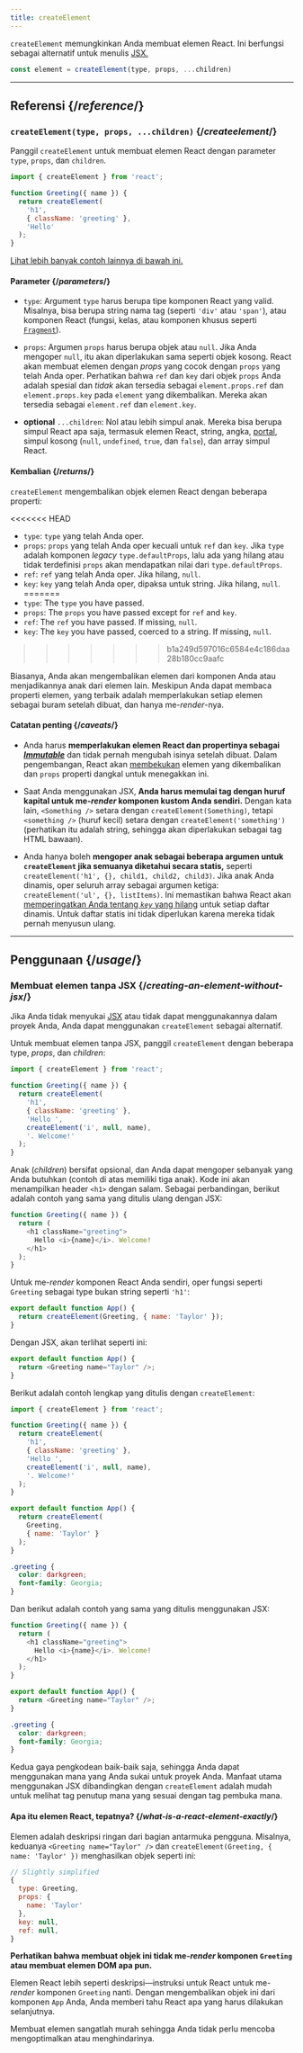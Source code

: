 ```yaml
---
title: createElement
---
```


<Intro>

`createElement` memungkinkan Anda membuat elemen React. Ini berfungsi sebagai alternatif untuk menulis [JSX.](/learn/writing-markup-with-jsx)

```js
const element = createElement(type, props, ...children)
```

</Intro>

<InlineToc />

---

## Referensi {/*reference*/}

### `createElement(type, props, ...children)` {/*createelement*/}

Panggil `createElement` untuk membuat elemen React dengan parameter `type`, `props`, dan `children`.

```js
import { createElement } from 'react';

function Greeting({ name }) {
  return createElement(
    'h1',
    { className: 'greeting' },
    'Hello'
  );
}
```

[Lihat lebih banyak contoh lainnya di bawah ini.](#usage)

#### Parameter {/*parameters*/}

* `type`: Argument `type` harus berupa tipe komponen React yang valid. Misalnya, bisa berupa string nama tag (seperti `'div'` atau `'span'`), atau komponen React (fungsi, kelas, atau komponen khusus seperti [`Fragment`](/reference/react/Fragment)).

* `props`: Argumen `props` harus berupa objek atau `null`. Jika Anda mengoper `null`, itu akan diperlakukan sama seperti objek kosong. React akan membuat elemen dengan *props* yang cocok dengan `props` yang telah Anda oper. Perhatikan bahwa `ref` dan `key` dari objek `props` Anda adalah spesial dan *tidak* akan tersedia sebagai `element.props.ref` dan `element.props.key` pada  `element` yang dikembalikan. Mereka akan tersedia sebagai `element.ref` dan `element.key`.

* **optional** `...children`: Nol atau lebih simpul anak. Mereka bisa berupa simpul React apa saja, termasuk elemen React, string, angka, [portal](/reference/react-dom/createPortal), simpul kosong (`null`, `undefined`, `true`, dan `false`), dan array simpul React.

#### Kembalian {/*returns*/}

`createElement` mengembalikan objek elemen React dengan beberapa properti:

<<<<<<< HEAD
* `type`: `type` yang telah Anda oper.
* `props`: `props` yang telah Anda oper kecuali untuk `ref` dan `key`. Jika `type` adalah komponen *legacy* `type.defaultProps`, lalu ada yang hilang atau tidak terdefinisi `props` akan mendapatkan nilai dari `type.defaultProps`.
* `ref`: `ref` yang telah Anda oper. Jika hilang, `null`.
* `key`: `key` yang telah Anda oper, dipaksa untuk string. Jika hilang, `null`.
=======
* `type`: The `type` you have passed.
* `props`: The `props` you have passed except for `ref` and `key`.
* `ref`: The `ref` you have passed. If missing, `null`.
* `key`: The `key` you have passed, coerced to a string. If missing, `null`.
>>>>>>> b1a249d597016c6584e4c186daa28b180cc9aafc

Biasanya, Anda akan mengembalikan elemen dari komponen Anda atau menjadikannya anak dari elemen lain. Meskipun Anda dapat membaca properti elemen, yang terbaik adalah memperlakukan setiap elemen sebagai buram setelah dibuat, dan hanya me-*render*-nya.

#### Catatan penting {/*caveats*/}

* Anda harus **memperlakukan elemen React dan propertinya sebagai [*Immutable*](https://en.wikipedia.org/wiki/Immutable_object)** dan tidak pernah mengubah isinya setelah dibuat. Dalam pengembangan, React akan [membekukan](https://developer.mozilla.org/en-US/docs/Web/JavaScript/Reference/Global_Objects/Object/freeze) elemen yang dikembalikan dan `props` properti dangkal untuk menegakkan ini.

* Saat Anda menggunakan JSX, **Anda harus memulai tag dengan huruf kapital untuk me-*render* komponen kustom Anda sendiri.** Dengan kata lain, `<Something />` setara dengan `createElement(Something)`, tetapi `<something />` (huruf kecil) setara dengan `createElement('something')` (perhatikan itu adalah string, sehingga akan diperlakukan sebagai tag HTML bawaan).

* Anda hanya boleh **mengoper anak sebagai beberapa argumen untuk `createElement` jika semuanya diketahui secara statis,** seperti `createElement('h1', {}, child1, child2, child3)`. Jika anak Anda dinamis, oper seluruh array sebagai argumen ketiga: `createElement('ul', {}, listItems)`. Ini memastikan bahwa React akan [memperingatkan Anda tentang *`key`* yang hilang](/learn/rendering-lists#keeping-list-items-in-order-with-key) untuk setiap daftar dinamis. Untuk daftar statis ini tidak diperlukan karena mereka tidak pernah menyusun ulang.

---

## Penggunaan {/*usage*/}

### Membuat elemen tanpa JSX {/*creating-an-element-without-jsx*/}

Jika Anda tidak menyukai [JSX](/learn/writing-markup-with-jsx) atau tidak dapat menggunakannya dalam proyek Anda, Anda dapat menggunakan `createElement` sebagai alternatif.

Untuk membuat elemen tanpa JSX, panggil `createElement` dengan beberapa <CodeStep step={1}>type</CodeStep>, <CodeStep step={2}>*props*</CodeStep>, dan <CodeStep step={3}>*children*</CodeStep>:

```js [[1, 5, "'h1'"], [2, 6, "{ className: 'greeting' }"], [3, 7, "'Hello ',"], [3, 8, "createElement('i', null, name),"], [3, 9, "'. Welcome!'"]]
import { createElement } from 'react';

function Greeting({ name }) {
  return createElement(
    'h1',
    { className: 'greeting' },
    'Hello ',
    createElement('i', null, name),
    '. Welcome!'
  );
}
```

<CodeStep step={3}>Anak (*children*)</CodeStep> bersifat opsional, dan Anda dapat mengoper sebanyak yang Anda butuhkan (contoh di atas memiliki tiga anak). Kode ini akan menampilkan header `<h1>` dengan salam. Sebagai perbandingan, berikut adalah contoh yang sama yang ditulis ulang dengan JSX:

```js [[1, 3, "h1"], [2, 3, "className=\\"greeting\\""], [3, 4, "Hello <i>{name}</i>. Welcome!"], [1, 5, "h1"]]
function Greeting({ name }) {
  return (
    <h1 className="greeting">
      Hello <i>{name}</i>. Welcome!
    </h1>
  );
}
```

Untuk me-*render* komponen React Anda sendiri, oper fungsi seperti `Greeting` sebagai <CodeStep step={1}>type</CodeStep> bukan string seperti `'h1'`:

```js [[1, 2, "Greeting"], [2, 2, "{ name: 'Taylor' }"]]
export default function App() {
  return createElement(Greeting, { name: 'Taylor' });
}
```

Dengan JSX, akan terlihat seperti ini:

```js [[1, 2, "Greeting"], [2, 2, "name=\\"Taylor\\""]]
export default function App() {
  return <Greeting name="Taylor" />;
}
```

Berikut adalah contoh lengkap yang ditulis dengan `createElement`:

<Sandpack>

```js
import { createElement } from 'react';

function Greeting({ name }) {
  return createElement(
    'h1',
    { className: 'greeting' },
    'Hello ',
    createElement('i', null, name),
    '. Welcome!'
  );
}

export default function App() {
  return createElement(
    Greeting,
    { name: 'Taylor' }
  );
}
```

```css
.greeting {
  color: darkgreen;
  font-family: Georgia;
}
```

</Sandpack>

Dan berikut adalah contoh yang sama yang ditulis menggunakan JSX:

<Sandpack>

```js
function Greeting({ name }) {
  return (
    <h1 className="greeting">
      Hello <i>{name}</i>. Welcome!
    </h1>
  );
}

export default function App() {
  return <Greeting name="Taylor" />;
}
```

```css
.greeting {
  color: darkgreen;
  font-family: Georgia;
}
```

</Sandpack>

Kedua gaya pengkodean baik-baik saja, sehingga Anda dapat menggunakan mana yang Anda sukai untuk proyek Anda. Manfaat utama menggunakan JSX dibandingkan dengan `createElement` adalah mudah untuk melihat tag penutup mana yang sesuai dengan tag pembuka mana.

<DeepDive>

#### Apa itu elemen React, tepatnya? {/*what-is-a-react-element-exactly*/}

Elemen adalah deskripsi ringan dari bagian antarmuka pengguna. Misalnya, keduanya `<Greeting name="Taylor" />` dan `createElement(Greeting, { name: 'Taylor' })` menghasilkan objek seperti ini:

```js
// Slightly simplified
{
  type: Greeting,
  props: {
    name: 'Taylor'
  },
  key: null,
  ref: null,
}
```

**Perhatikan bahwa membuat objek ini tidak me-*render* komponen `Greeting` atau membuat elemen DOM apa pun.**

Elemen React lebih seperti deskripsi—instruksi untuk React untuk me-*render* komponen `Greeting` nanti. Dengan mengembalikan objek ini dari komponen `App` Anda, Anda memberi tahu React apa yang harus dilakukan selanjutnya.

Membuat elemen sangatlah murah sehingga Anda tidak perlu mencoba mengoptimalkan atau menghindarinya.

</DeepDive>

